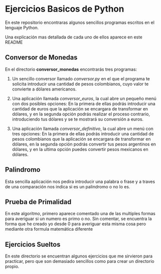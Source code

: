 # Ejercicios Basicos de Python

En este repositorio encontraras algunos sencillos programas escritos en el lenguaje Python.


Una explicación mas detallada de cada uno de ellos aparece en este README

## Conversor de Monedas

En el directorio **conversor_monedas** encontrarás tres programas:

1. Un sencillo conversor llamado *conversor.py* en el que el programa te solicita introducir una cantidad de pesos colombianos, cuyo valor te convierte a dólares americanos.

2. Una aplicación llamada *conversor_euros*, la cual abre un pequeño menú con dos posibles opciones: En la primera de ellas  podrás introducir una cantidad de euros que la aplicación se encargara de transformar en  dólares, y en la segunda opción podrás realizar el proceso contrario, introduciendo tus dólares y se te mostrará su conversión a euros.

3. Una aplicación llamada *conversor_definitivo*, la cual abre un menú con tres opciones: En la primera de ellas  podrás introducir una cantidad de pesos colombianos que la aplicación se encargara de transformar en  dólares, en la segunda opción podrás convertir tus pesos argentinos en dólares, y en la ultima opción puedes convertir pesos mexicanos en dólares.

## Palindromo

Esta sencilla aplicación nos pedira introducir una palabra o frase y a traves de una comparación nos indica si es un palindromo o no lo es.

## Prueba de Primalidad

En este algoritmo, primero aparece comentado una de las multiples formas para averiguar si un numero es primo o no. Sin comentar, se encuentra la forma que he creado yo desde 0 para averiguar esta misma cosa pero mediante otra formula matemática diferente

## Ejercicios Sueltos

En este directorio se encuentran algunos ejercicios que me sirvieron para practicar, pero que son demasiado sencillos como para crear un directorio propio.